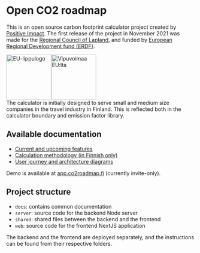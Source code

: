 # Open CO2 roadmap

This is an open source carbon footprint calculator project created by [Positive Impact](https://www.positiveimpact.fi). The first release of the project in November 2021 was made for the [Regional Council of Lapland](https://www.lapinliitto.fi/en/), and funded by [European Regional Development fund (ERDF)](http://www.rakennerahastot.fi/web/en).

<div style="display:flex">
  <img src="https://www.rakennerahastot.fi/documents/10179/54846/EU_EAKR_FI_vertical_20mm_rgb.png" height= "120px" alt="EU-lippulogo">
  <img src="https://www.rakennerahastot.fi/documents/10179/55439/VipuvoimaaEU_2014_2020_rgb.png" height= "120px" alt="Vipuvoimaa EU:lta">
</div>
The calculator is initially designed to serve small and medium size companies in the travel industry in Finland. This is reflected both in the calculator boundary and emission factor library.

## Available documentation

- [Current and upcoming features](docs/features.md)
- [Calculation methodology (in Finnish only)](https://docs.google.com/document/d/1CvHBqop9aaz7wTSQzzQz7qYP0S1VqrNNqfVHhqnYONQ/edit?usp=sharing)
- [User journey and architecture diagrams](https://miro.com/app/board/o9J_l_ZRMF8=/)

Demo is available at [app.co2roadmap.fi](https://app.co2roadmap.fi) (currently invite-only).

## Project structure

- `docs`: contains common documentation
- `server`: source code for the backend Node server
- `shared`: shared files between the backend and the frontend
- `web`: source code for the frontend NextJS application

The backend and the frontend are deployed separately, and the instructions can be found from their respective folders.
